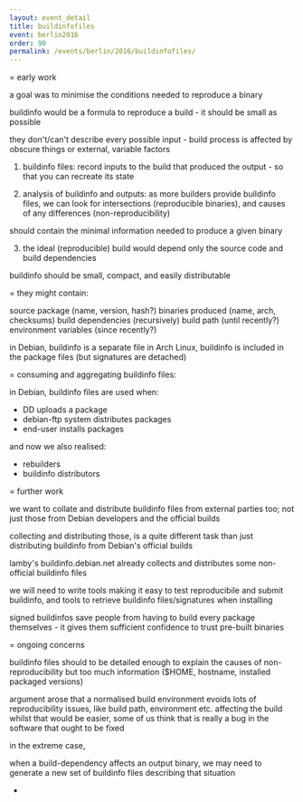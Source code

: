 ```yaml
---
layout: event_detail
title: buildinfofiles
event: berlin2016
order: 90
permalink: /events/berlin/2016/buildinfofiles/
---
```


= early work

a goal was to minimise the conditions needed to reproduce a binary

buildinfo would be a formula to reproduce a build - it should be small as possible

they don't/can't describe every possible input - build process is affected by obscure things or external, variable factors

1. buildinfo files:
record inputs to the build that produced the output - so that you can recreate its state

2. analysis of buildinfo and outputs:
as more builders provide buildinfo files, we can look for intersections (reproducible binaries), and causes of any differences (non-reproducibility)

should contain the minimal information needed to produce a given binary

3. the ideal (reproducible) build would depend only the source code and build dependencies

buildinfo should be small, compact, and easily distributable


= they might contain:

source package (name, version, hash?)
binaries produced (name, arch, checksums)
build dependencies (recursively)
build path (until recently?)
environment variables (since recently?)

in Debian, buildinfo is a separate file
in Arch Linux, buildinfo is included in the package files (but signatures are detached)


= consuming and aggregating buildinfo files:

in Debian, buildinfo files are used when:
  * DD uploads a package
  * debian-ftp system distributes packages
  * end-user installs packages

and now we also realised:
  * rebuilders
  * buildinfo distributors


= further work

we want to collate and distribute buildinfo files from external parties too;
not just those from Debian developers and the official builds

collecting and distributing those, is a quite different task than just distributing buildinfo from Debian's official builds

lamby's buildinfo.debian.net already collects and distributes some non-official buildinfo files

we will need to write tools making it easy to test reproducibile and submit buildinfo,
and tools to retrieve buildinfo files/signatures when installing

signed buildinfos save people from having to build every package themselves -
it gives them sufficient confidence to trust pre-built binaries


= ongoing concerns

buildinfo files should to be detailed enough to explain the causes of non-reproducibility
but too much information ($HOME, hostname, installed packaged versions)

argument arose that a normalised build environment evoids lots of reproducibility issues,
like build path, environment etc. affecting the build
whilst that would be easier, some of us think that is really a bug in the software that ought to be fixed

in the extreme case, 

when a build-dependency affects an output binary, we may need to generate a new set of buildinfo files
describing that situation

-
